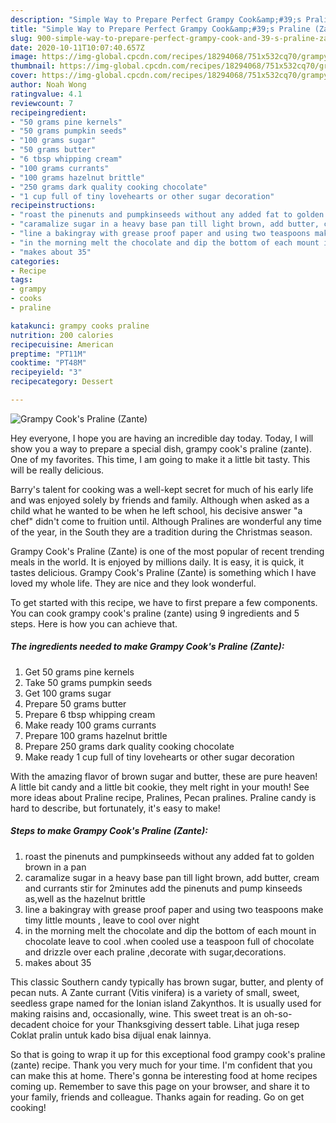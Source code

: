 ```yaml
---
description: "Simple Way to Prepare Perfect Grampy Cook&amp;#39;s Praline (Zante)"
title: "Simple Way to Prepare Perfect Grampy Cook&amp;#39;s Praline (Zante)"
slug: 900-simple-way-to-prepare-perfect-grampy-cook-and-39-s-praline-zante
date: 2020-10-11T10:07:40.657Z
image: https://img-global.cpcdn.com/recipes/18294068/751x532cq70/grampy-cooks-praline-zante-recipe-main-photo.jpg
thumbnail: https://img-global.cpcdn.com/recipes/18294068/751x532cq70/grampy-cooks-praline-zante-recipe-main-photo.jpg
cover: https://img-global.cpcdn.com/recipes/18294068/751x532cq70/grampy-cooks-praline-zante-recipe-main-photo.jpg
author: Noah Wong
ratingvalue: 4.1
reviewcount: 7
recipeingredient:
- "50 grams pine kernels"
- "50 grams pumpkin seeds"
- "100 grams sugar"
- "50 grams butter"
- "6 tbsp whipping cream"
- "100 grams currants"
- "100 grams hazelnut brittle"
- "250 grams dark quality cooking chocolate"
- "1 cup full of tiny lovehearts or other sugar decoration"
recipeinstructions:
- "roast the pinenuts and pumpkinseeds without any added fat to golden brown in a pan"
- "caramalize sugar in a heavy base pan till light brown, add butter, cream and currants stir for 2minutes add the pinenuts and pump kinseeds as,well as the hazelnut brittle"
- "line a bakingray with grease proof paper and using two teaspoons make timy little mounts , leave to cool over night"
- "in the morning melt the chocolate and dip the bottom of each mount in chocolate leave to cool .when cooled use a teaspoon full of chocolate and drizzle over each praline ,decorate with sugar,decorations."
- "makes about 35"
categories:
- Recipe
tags:
- grampy
- cooks
- praline

katakunci: grampy cooks praline 
nutrition: 200 calories
recipecuisine: American
preptime: "PT11M"
cooktime: "PT48M"
recipeyield: "3"
recipecategory: Dessert

---
```



![Grampy Cook&#39;s Praline (Zante)](https://img-global.cpcdn.com/recipes/18294068/751x532cq70/grampy-cooks-praline-zante-recipe-main-photo.jpg)

Hey everyone, I hope you are having an incredible day today. Today, I will show you a way to prepare a special dish, grampy cook&#39;s praline (zante). One of my favorites. This time, I am going to make it a little bit tasty. This will be really delicious.

Barry&#39;s talent for cooking was a well-kept secret for much of his early life and was enjoyed solely by friends and family. Although when asked as a child what he wanted to be when he left school, his decisive answer &#34;a chef&#34; didn&#39;t come to fruition until. Although Pralines are wonderful any time of the year, in the South they are a tradition during the Christmas season.

Grampy Cook&#39;s Praline (Zante) is one of the most popular of recent trending meals in the world. It is enjoyed by millions daily. It is easy, it is quick, it tastes delicious. Grampy Cook&#39;s Praline (Zante) is something which I have loved my whole life. They are nice and they look wonderful.


To get started with this recipe, we have to first prepare a few components. You can cook grampy cook&#39;s praline (zante) using 9 ingredients and 5 steps. Here is how you can achieve that.

<!--inarticleads1-->

##### The ingredients needed to make Grampy Cook&#39;s Praline (Zante):

1. Get 50 grams pine kernels
1. Take 50 grams pumpkin seeds
1. Get 100 grams sugar
1. Prepare 50 grams butter
1. Prepare 6 tbsp whipping cream
1. Make ready 100 grams currants
1. Prepare 100 grams hazelnut brittle
1. Prepare 250 grams dark quality cooking chocolate
1. Make ready 1 cup full of tiny lovehearts or other sugar decoration


With the amazing flavor of brown sugar and butter, these are pure heaven! A little bit candy and a little bit cookie, they melt right in your mouth! See more ideas about Praline recipe, Pralines, Pecan pralines. Praline candy is hard to describe, but fortunately, it&#39;s easy to make! 

<!--inarticleads2-->

##### Steps to make Grampy Cook&#39;s Praline (Zante):

1. roast the pinenuts and pumpkinseeds without any added fat to golden brown in a pan
1. caramalize sugar in a heavy base pan till light brown, add butter, cream and currants stir for 2minutes add the pinenuts and pump kinseeds as,well as the hazelnut brittle
1. line a bakingray with grease proof paper and using two teaspoons make timy little mounts , leave to cool over night
1. in the morning melt the chocolate and dip the bottom of each mount in chocolate leave to cool .when cooled use a teaspoon full of chocolate and drizzle over each praline ,decorate with sugar,decorations.
1. makes about 35


This classic Southern candy typically has brown sugar, butter, and plenty of pecan nuts. A Zante currant (Vitis vinifera) is a variety of small, sweet, seedless grape named for the Ionian island Zakynthos. It is usually used for making raisins and, occasionally, wine. This sweet treat is an oh-so-decadent choice for your Thanksgiving dessert table. Lihat juga resep Coklat pralin untuk kado bisa dijual enak lainnya. 

So that is going to wrap it up for this exceptional food grampy cook&#39;s praline (zante) recipe. Thank you very much for your time. I'm confident that you can make this at home. There's gonna be interesting food at home recipes coming up. Remember to save this page on your browser, and share it to your family, friends and colleague. Thanks again for reading. Go on get cooking!
